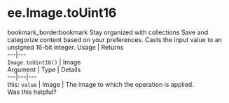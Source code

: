  
#  ee.Image.toUint16
bookmark_borderbookmark Stay organized with collections  Save and categorize content based on your preferences.
Casts the input value to an unsigned 16-bit integer.
Usage | Returns  
---|---  
`Image.toUint16()` | Image  
Argument | Type | Details  
---|---|---  
this: `value` | Image | The image to which the operation is applied.  
Was this helpful?
